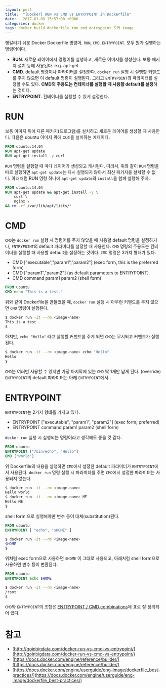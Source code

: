 ```yaml
---
layout: post
title:  "[Docker] RUN vs CMD vs ENTRYPOINT in Dockerfile"
date:   2017-01-08 15:57:00 +0900
categories: docker
tags: docker build dockerfile run cmd entrypoint 도커 image
---
```


헷갈리기 쉬운 Docker Dockerfile 명령어, `RUN`, `CMD`, `ENTRYPOINT`. 모두 뭔가 실행하는 명령어이다.

- **RUN**. 새로운 레이어에서 명령어를 실행하고, 새로운 이미지를 생성한다. 보통 패키지 설치 등에 사용된다. e.g. apt-get
- **CMD**. default 명령이나 파라미터를 설정한다. `docker run` 실행 시 실행할 커맨드를 주지 않으면 이 default 명령이 실행된다. 그리고 `ENTRYPOINT`의 파라미터를 설정할 수도 있다. **CMD의 주용도는 컨테이너를 실행할 때 사용할 default를 설정**하는 것이다.
- **ENTRYPOINT**. 컨테이너를 실행할 수 있게 설정한다.

# RUN

보통 이미지 위에 다른 패키지(프로그램)를 설치하고 새로운 레이어를 생성할 때 사용한다. 다음은 ubuntu 이미지 위에 curl을 설치하는 예제이다.

```dockerfile
FROM ubuntu:14.04
RUN apt-get update
RUN apt-get install -y curl
```

`RUN` 명령을 실행할 때 마다 레이어가 생성되고 캐시된다. 따라서, 위와 같이 `RUN` 명령을 따로 실행하면 `apt-get update`는 다시 실행되지 않아서 최신 패키지를 설치할 수 없다. 아래처럼 RUN 명령 하나에 `apt-get update`와  `install`을 함께 실행해 주자.

```dockerfile
FROM ubuntu:14.04
RUN apt-get update && apt-get install -y \
    curl \
    nginx \
&& rm -rf /var/lib/apt/lists/*
```

# CMD

`CMD`는 `docker run` 실행 시 명령어를 주지 않았을 때 사용할 default 명령을 설정하거나, `ENTRYPOINT`의 default 파라미터를 설정할 때 사용한다. `CMD` 명령의 주용도는 컨테이너를 실행할 때 사용할 default를 설정하는 것이다. `CMD` 명령은 3가지 형태가 있다.

- CMD ["executable","param1","param2"] (exec form, this is the preferred form)
- CMD ["param1","param2"] (as default parameters to ENTRYPOINT)
- CMD command param1 param2 (shell form)

```dockerfile
FROM ubuntu
CMD echo "This is a test."
```

위와 같이 Dockerfile을 만들었을 때, `docker run` 실행 시 아무런 커맨드를 주지 않으면 `CMD` 명령이 실행된다.

```bash
$ docker run -it --rm <image-name>
This is a test
$
```

하지만, `echo "Hello"` 라고 실행할 커맨드를 주게 되면 `CMD`는 무시되고 커맨드가 실행된다.

```bash
$ docker run -it --rm <image-name> echo "Hello"
Hello
$
```

`CMD`는 여러번 사용할 수 있지만 가장 마지막에 있는 `CMD` 딱 1개만 남게 된다. (override) `ENTRYPOINT`의 default 파라미터는 아래 `ENTRYPOINT`에서..

# ENTRYPOINT

`ENTRYPOINT`는 2가지 형태를 가지고 있다.

- ENTRYPOINT ["executable", "param1", "param2"] (exec form, preferred)
- ENTRYPOINT command param1 param2 (shell form)

`docker run` 실행 시 실행되는 명령이라고 생각해도 좋을 것 같다.

```dockerfile
FROM ubuntu
ENTRYPOINT ["/bin/echo", "Hello"]
CMD ["world"]
```

위 Dockerfile의 내용을 실행하면 `CMD`에서 설정한 default 파라미터가 `ENTRYPOINT`에서 사용된다. `docker run` 명령 실행 시 파라미터를 주면 `CMD`에서 설정한 파라미터는 사용되지 않는다.

```bash
$ docker run -it --rm <image-name>
Hello world
$ docker run -it --rm <image-name> ME
Hello ME
$
```

shell form 으로 실행해야만 변수 등이 대체(substitution)된다.

```dockerfile
FROM ubuntu
ENTRYPOINT [ "echo", "$HOME" ]
```

```bash
$ docker run -it --rm <image-name>
$HOME
$
```

위처럼 exec form으로 사용하면 `$HOME` 이 그대로 사용되고, 아래처럼 shell form으로 사용하면 변수 등이 변환된다.

```dockerfile
FROM ubuntu
ENTRYPOINT echo $HOME
```

```bash
$ docker run -it --rm <image-name>
/root
$
```

`CMD`와 `ENTRYPOINT`의 조합은 [ENTRYPOINT / CMD combinations](https://docs.docker.com/engine/reference/builder/#/understand-how-cmd-and-entrypoint-interact)에 표로 잘 정리되어 있다.

# 참고
- [http://goinbigdata.com/docker-run-vs-cmd-vs-entrypoint/](http://goinbigdata.com/docker-run-vs-cmd-vs-entrypoint/)
- [https://docs.docker.com/engine/reference/builder/](https://docs.docker.com/engine/reference/builder/)
- [https://docs.docker.com/engine/userguide/eng-image/dockerfile_best-practices/](https://docs.docker.com/engine/userguide/eng-image/dockerfile_best-practices/)
